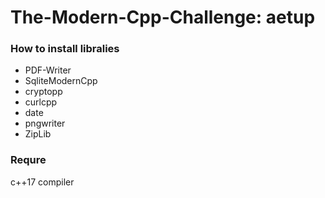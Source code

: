 The-Modern-Cpp-Challenge: aetup 
===============

### How to install libralies
- PDF-Writer  
- SqliteModernCpp  
- cryptopp  
- curlcpp  
- date  
- pngwriter  
- ZipLib  

### Requre  
c++17 compiler  

